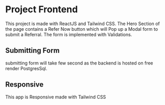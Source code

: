 # Project Frontend

This project is made with ReactJS and Tailwind CSS.
The Hero Section of the page contains a Refer Now button which will Pop up a Modal form to submit a Referral. The form is implemented with Validations.

## Submitting Form

submitting form will take few second as the backend is hosted on free render PostgresSql.

## Responsive
This app is Responsive made with Tailwind CSS
